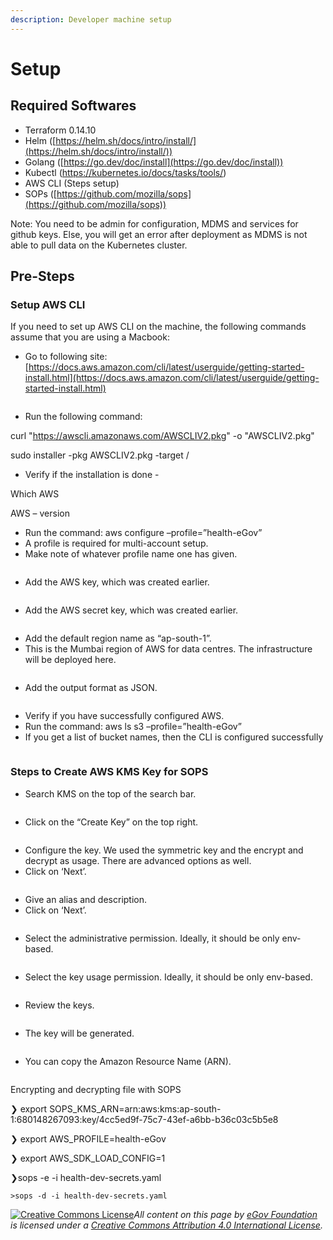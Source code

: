 ```yaml
---
description: Developer machine setup
---
```


# Setup

## Required Softwares

* Terraform 0.14.10
* Helm ([https://helm.sh/docs/intro/install/](https://helm.sh/docs/intro/install/))
* Golang ([https://go.dev/doc/install](https://go.dev/doc/install))
* Kubectl (https://kubernetes.io/docs/tasks/tools/)
* AWS CLI (Steps setup)
* SOPs ([https://github.com/mozilla/sops](https://github.com/mozilla/sops))

Note: You need to be admin for configuration, MDMS and services for github keys. Else, you will get an error after deployment as MDMS is not able to pull data on the Kubernetes cluster.&#x20;

## Pre-Steps

### Setup AWS CLI

If you need to set up AWS CLI on the machine, the following commands assume that you are using a Macbook:

* Go to following site: [https://docs.aws.amazon.com/cli/latest/userguide/getting-started-install.html](https://docs.aws.amazon.com/cli/latest/userguide/getting-started-install.html)

<figure><img src="../.gitbook/assets/Screenshot 2023-02-22 at 9.45.01 AM.png" alt=""><figcaption></figcaption></figure>

* Run the following command:&#x20;

&#x20;     curl "https://awscli.amazonaws.com/AWSCLIV2.pkg" -o "AWSCLIV2.pkg"

&#x20;     sudo installer -pkg AWSCLIV2.pkg -target /

* Verify if the installation is done -&#x20;

&#x20;     Which AWS

&#x20;     AWS – version

* Run the command: aws configure –profile=”health-eGov”
* A profile is required for multi-account setup.
* Make note of whatever profile name one has given.

<figure><img src="../.gitbook/assets/Screenshot 2023-02-22 at 9.54.46 AM.png" alt=""><figcaption></figcaption></figure>

* Add the AWS key, which was created earlier.

<figure><img src="../.gitbook/assets/Screenshot 2023-02-22 at 10.06.55 AM.png" alt=""><figcaption></figcaption></figure>

* Add the AWS secret key, which was created earlier.

<figure><img src="../.gitbook/assets/Screenshot 2023-02-22 at 10.21.30 AM.png" alt=""><figcaption></figcaption></figure>

* Add the default region name as “ap-south-1”.&#x20;
* This is the Mumbai region of AWS for data centres. The infrastructure will be deployed here.

<figure><img src="../.gitbook/assets/Screenshot 2023-02-22 at 10.25.10 AM.png" alt=""><figcaption></figcaption></figure>

* Add the output format as JSON.

<figure><img src="../.gitbook/assets/Screenshot 2023-02-22 at 10.35.01 AM.png" alt=""><figcaption></figcaption></figure>

* Verify if you have successfully configured AWS.
* Run the command: aws ls s3 –profile=”health-eGov”
* If you get a list of bucket names, then the CLI is configured successfully

<figure><img src="../.gitbook/assets/Screenshot 2023-02-22 at 10.41.16 AM.png" alt=""><figcaption></figcaption></figure>

### Steps to Create AWS KMS Key for SOPS

* Search KMS on the top of the search bar.

<figure><img src="../.gitbook/assets/Screenshot 2023-02-22 at 10.43.19 AM.png" alt=""><figcaption></figcaption></figure>

* Click on the “Create Key” on the top right.

<figure><img src="../.gitbook/assets/Screenshot 2023-02-22 at 10.44.36 AM.png" alt=""><figcaption></figcaption></figure>

* Configure the key. We used the symmetric key and the encrypt and decrypt as usage. There are advanced options as well.&#x20;
* Click on ‘Next’.

<figure><img src="../.gitbook/assets/Screenshot 2023-02-22 at 10.46.26 AM.png" alt=""><figcaption></figcaption></figure>

* Give an alias and description.&#x20;
* Click on ‘Next’.

<figure><img src="../.gitbook/assets/Screenshot 2023-02-22 at 10.47.49 AM.png" alt=""><figcaption></figcaption></figure>

* Select the administrative permission. Ideally, it should be only env-based.

<figure><img src="../.gitbook/assets/Screenshot 2023-02-22 at 10.53.59 AM.png" alt=""><figcaption></figcaption></figure>

* Select the key usage permission. Ideally, it should be only env-based.

<figure><img src="../.gitbook/assets/Screenshot 2023-02-22 at 10.54.45 AM.png" alt=""><figcaption></figcaption></figure>

* Review the keys.

<figure><img src="../.gitbook/assets/Screenshot 2023-02-22 at 10.56.52 AM.png" alt=""><figcaption></figcaption></figure>

* The key will be generated.

<figure><img src="../.gitbook/assets/Screenshot 2023-02-22 at 10.58.04 AM (1).png" alt=""><figcaption></figcaption></figure>

* You can copy the Amazon Resource Name (ARN).

<figure><img src="../.gitbook/assets/Screenshot 2023-02-22 at 10.58.50 AM.png" alt=""><figcaption></figcaption></figure>

Encrypting and decrypting file with SOPS

❯ export SOPS\_KMS\_ARN=arn:aws:kms:ap-south-1:680148267093:key/4cc5ed9f-75c7-43ef-a6bb-b36c03c5b5e8

❯ export AWS\_PROFILE=health-eGov

❯ export AWS\_SDK\_LOAD\_CONFIG=1

❯sops -e -i health-dev-secrets.yaml

```
>sops -d -i health-dev-secrets.yaml
```



[![Creative Commons License](https://i.creativecommons.org/l/by/4.0/80x15.png)_​_](http://creativecommons.org/licenses/by/4.0/)_All content on this page by_ [_eGov Foundation_](https://egov.org.in/) _is licensed under a_ [_Creative Commons Attribution 4.0 International License_](http://creativecommons.org/licenses/by/4.0/)_._
